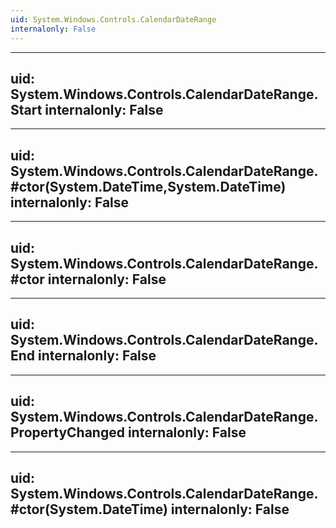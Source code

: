 ```yaml
---
uid: System.Windows.Controls.CalendarDateRange
internalonly: False
---
```


---
uid: System.Windows.Controls.CalendarDateRange.Start
internalonly: False
---

---
uid: System.Windows.Controls.CalendarDateRange.#ctor(System.DateTime,System.DateTime)
internalonly: False
---

---
uid: System.Windows.Controls.CalendarDateRange.#ctor
internalonly: False
---

---
uid: System.Windows.Controls.CalendarDateRange.End
internalonly: False
---

---
uid: System.Windows.Controls.CalendarDateRange.PropertyChanged
internalonly: False
---

---
uid: System.Windows.Controls.CalendarDateRange.#ctor(System.DateTime)
internalonly: False
---

